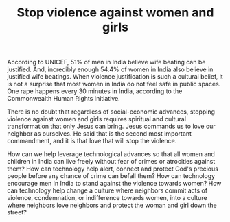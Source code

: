 ﻿---
title: Stop violence against women and girls
intro: How can technology help women and girls be safe and change the culture of violence?
champions:
- name:
    One Hope
  logo:
    one-hope.png
---

According to UNICEF, 51% of men in India believe wife beating can be justified. And, incredibly enough 54.4% of women in India also believe in justified wife beatings. When violence justification is such a cultural belief, it is not a surprise that most women in India do not feel safe in public spaces. One rape happens every 30 minutes in India, according to the Commonwealth Human Rights Initiative. 

There is no doubt that regardless of social-economic advances, stopping violence against women and girls requires spiritual and cultural transformation that only Jesus can bring. Jesus commands us to love our neighbor as ourselves. He said that is the second most important commandment, and it is that love that will stop the violence. 

How can we help leverage technological advances so that all women and children in India can live freely without fear of crimes or atrocities against them? How can technology help alert, connect and protect God's precious people before any chance of crime can befall them?  How can technology encourage men in India to stand against the violence towards women? How can technology help change a culture where neighbors commit acts of violence, condemnation, or indifference towards women, into a culture where neighbors love neighbors and protect the woman and girl down the street?
